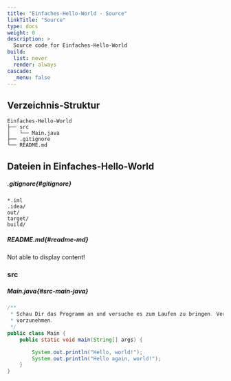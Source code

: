 ```yaml
---
title: "Einfaches-Hello-World - Source"
linkTitle: "Source"
type: docs
weight: 0
description: >
  Source code for Einfaches-Hello-World
build:
  list: never
  render: always
cascade:
  _menu: false
---
```


## Verzeichnis-Struktur

```console
Einfaches-Hello-World
├── src
│   └── Main.java
├── .gitignore
└── README.md
```

## Dateien in Einfaches-Hello-World

##### .gitignore{#gitignore}

```
*.iml
.idea/
out/
target/
build/
```

##### README.md{#readme-md}

Not able to display content!

### src

##### Main.java{#src-main-java}

```java
/**
 * Schau Dir das Programm an und versuche es zum Laufen zu bringen. Versuche, ein paar kleine Änderungen am Programm 
 * vorzunehmen.
 */
public class Main {
    public static void main(String[] args) {

        System.out.println("Hello, world!");
        System.out.println("Hello again, world!");
    }
}

```

